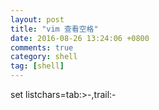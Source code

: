 ```yaml
---
layout: post
title: "vim 查看空格"
date: 2016-08-26 13:24:06 +0800
comments: true
category: shell
tag: [shell]
---
```


set listchars=tab:>-,trail:-
